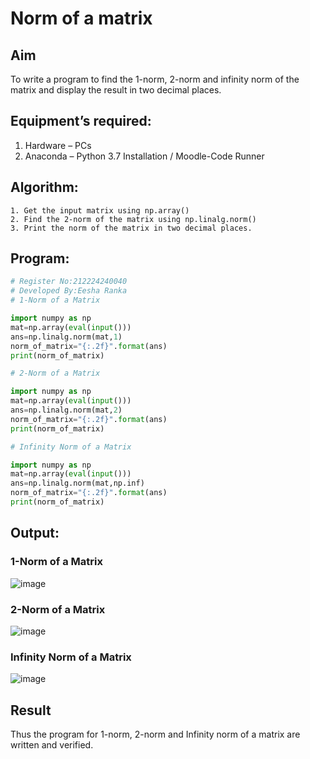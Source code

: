 # Norm of a matrix
## Aim
To write a program to find the 1-norm, 2-norm and infinity norm of the matrix and display the result in two decimal places.
## Equipment’s required:
1.	Hardware – PCs
2.	Anaconda – Python 3.7 Installation / Moodle-Code Runner
## Algorithm:
	1. Get the input matrix using np.array()   
    2. Find the 2-norm of the matrix using np.linalg.norm()
	3. Print the norm of the matrix in two decimal places.
## Program:
```Python
# Register No:212224240040
# Developed By:Eesha Ranka
# 1-Norm of a Matrix

import numpy as np
mat=np.array(eval(input()))
ans=np.linalg.norm(mat,1)
norm_of_matrix="{:.2f}".format(ans)
print(norm_of_matrix)

# 2-Norm of a Matrix

import numpy as np
mat=np.array(eval(input())) 
ans=np.linalg.norm(mat,2)
norm_of_matrix="{:.2f}".format(ans)
print(norm_of_matrix)

# Infinity Norm of a Matrix

import numpy as np
mat=np.array(eval(input()))
ans=np.linalg.norm(mat,np.inf)
norm_of_matrix="{:.2f}".format(ans)
print(norm_of_matrix)


```
## Output:
### 1-Norm of a Matrix
![image](https://github.com/user-attachments/assets/d2d96526-8f67-4d82-bfc4-67231803dd3d)


### 2-Norm of a Matrix
![image](https://github.com/user-attachments/assets/330d6d4b-82af-43ba-ba13-adf4ccc264a8)


### Infinity Norm of a Matrix
![image](https://github.com/user-attachments/assets/cf4c4ca8-6ec7-4306-bd91-b4514d154755)


## Result
Thus the program for 1-norm, 2-norm and Infinity norm of a matrix are written and verified.
